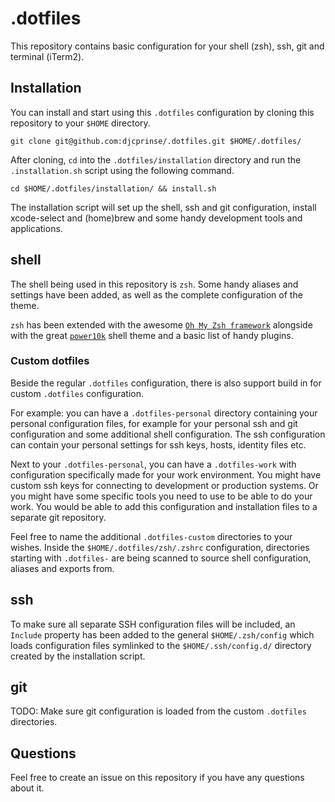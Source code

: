 # .dotfiles

This repository contains basic configuration for your shell (zsh), ssh, git and terminal (iTerm2).

## Installation

You can install and start using this `.dotfiles` configuration by cloning this repository to your `$HOME` directory.

```
git clone git@github.com:djcprinse/.dotfiles.git $HOME/.dotfiles/
```

After cloning, `cd` into the `.dotfiles/installation` directory and run the `.installation.sh` script using the
following command.

```
cd $HOME/.dotfiles/installation/ && install.sh
```

The installation script will set up the shell, ssh and git configuration, install xcode-select and (home)brew and some
handy development tools and applications.

## shell

The shell being used in this repository is `zsh`. Some handy aliases and settings have been added, as well as the
complete configuration of the theme.

`zsh` has been extended with the awesome [`Oh My Zsh framework`](https://github.com/ohmyzsh/ohmyzsh/) alongside with the
great [`power10k`](https://github.com/romkatv/powerlevel10k) shell theme and a basic list of handy plugins.

### Custom dotfiles

Beside the regular `.dotfiles` configuration, there is also support build in for custom `.dotfiles` configuration.

For example: you can have a `.dotfiles-personal` directory containing your personal configuration files, for example for
your personal ssh and git configuration and some additional shell configuration. The ssh configuration can contain your
personal settings for ssh keys, hosts, identity files etc.

Next to your `.dotfiles-personal`, you can have a `.dotfiles-work` with configuration specifically made for your work
environment. You might have custom ssh keys for connecting to development or production systems. Or you might have some
specific tools you need to use to be able to do your work. You would be able to add this configuration and installation
files to a separate git repository.

Feel free to name the additional `.dotfiles-custom` directories to your wishes. Inside the `$HOME/.dotfiles/zsh/.zshrc`
configuration, directories starting with `.dotfiles-` are being scanned to source shell configuration, aliases and
exports from.

## ssh

To make sure all separate SSH configuration files will be included, an `Include` property has been added to the general
`$HOME/.zsh/config` which loads configuration files symlinked to the `$HOME/.ssh/config.d/` directory created by the
installation script.

## git

TODO: Make sure git configuration is loaded from the custom `.dotfiles` directories.

## Questions

Feel free to create an issue on this repository if you have any questions about it.
